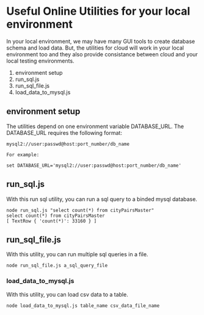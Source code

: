 # Useful Online Utilities for your local environment

In your local environment, we may have many GUI tools to create database schema and load data.
But, the utilities for cloud will work in your local environment too and they also provide 
consistance between cloud and your local testing environments.

1. environment setup
2. run_sql.js
3. run_sql_file.js
4. load_data_to_mysql.js

## environment setup

The utilities depend on one environment variable DATABASE_URL.
The DATABASE_URL requires the following format:

```
mysql2://user:passwd@host:port_number/db_name

For example:

set DATABASE_URL='mysql2://user:passwd@host:port_number/db_name'
```

## run_sql.js

With this run sql utility, you can run a sql query to a binded mysql database.

``` 
node run_sql.js "select count(*) from cityPairsMaster"
select count(*) from cityPairsMaster
[ TextRow { 'count(*)': 33160 } ]
```

## run_sql_file.js

With this utility, you can run multiple sql queries in a file.

```
node run_sql_file.js a_sql_query_file
```

### load_data_to_mysql.js
With this utility, you can load csv data to a table.

```
node load_data_to_mysql.js table_name csv_data_file_name
```

